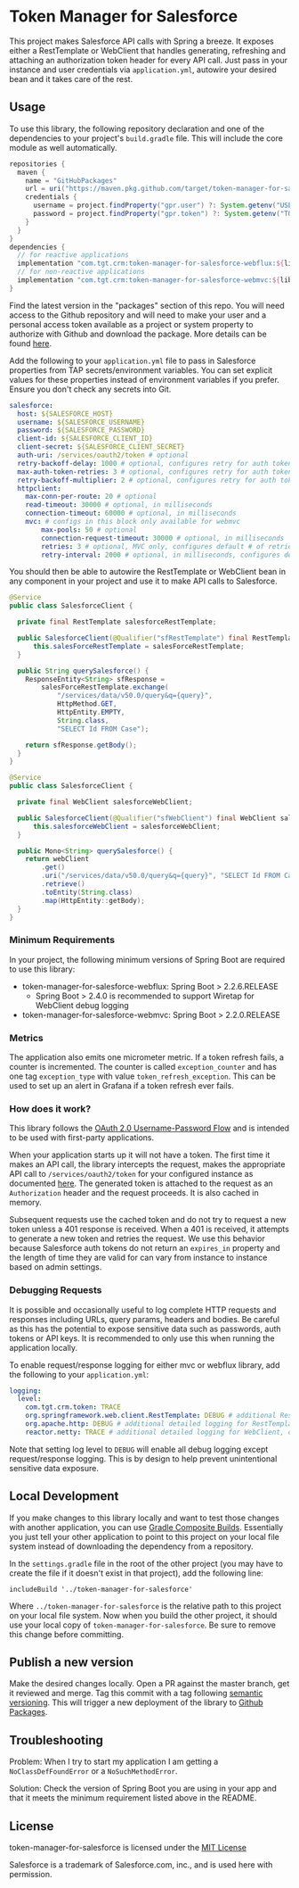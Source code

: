# Token Manager for Salesforce

This project makes Salesforce API calls with Spring a breeze. It exposes either a RestTemplate or WebClient that handles generating, refreshing and attaching an authorization token header for every API call. Just pass in your instance and user credentials via `application.yml`, autowire your desired bean and it takes care of the rest.

## Usage

To use this library, the following repository declaration and one of the dependencies to your project's `build.gradle` file. This will include the core module as well automatically.

```groovy
repositories {
  maven {
    name = "GitHubPackages"
    url = uri("https://maven.pkg.github.com/target/token-manager-for-salesforce")
    credentials {
      username = project.findProperty("gpr.user") ?: System.getenv("USERNAME")
      password = project.findProperty("gpr.token") ?: System.getenv("TOKEN")
    }
  }
}
dependencies {
  // for reactive applications
  implementation "com.tgt.crm:token-manager-for-salesforce-webflux:${libraryVersion}"
  // for non-reactive applications
  implementation "com.tgt.crm:token-manager-for-salesforce-webmvc:${libraryVersion}"
}
```

Find the latest version in the "packages" section of this repo. You will need access to the Github repository and will need to make your user and a personal access token available as a project or system property to authorize with Github and download the package. More details can be found [here](https://docs.github.com/en/packages/working-with-a-github-packages-registry/working-with-the-gradle-registry).

Add the following to your `application.yml` file to pass in Salesforce properties from TAP secrets/environment variables. You can set explicit values for these properties instead of environment variables if you prefer. Ensure you don't check any secrets into Git.

```yaml
salesforce:
  host: ${SALESFORCE_HOST}
  username: ${SALESFORCE_USERNAME}
  password: ${SALESFORCE_PASSWORD}
  client-id: ${SALESFORCE_CLIENT_ID}
  client-secret: ${SALESFORCE_CLIENT_SECRET}
  auth-uri: /services/oauth2/token # optional
  retry-backoff-delay: 1000 # optional, configures retry for auth token requests only
  max-auth-token-retries: 3 # optional, configures retry for auth token requests only
  retry-backoff-multiplier: 2 # optional, configures retry for auth token requests only, only used by MVC, see SalesforceConfig for more info
  httpclient:
    max-conn-per-route: 20 # optional
    read-timeout: 30000 # optional, in milliseconds
    connection-timeout: 60000 # optional, in milliseconds
    mvc: # configs in this block only available for webmvc
        max-pools: 50 # optional
        connection-request-timeout: 30000 # optional, in milliseconds
        retries: 3 # optional, MVC only, configures default # of retries for all requests except auth token
        retry-interval: 2000 # optional, in milliseconds, configures default retry interval for all requests except auth token
```

You should then be able to autowire the RestTemplate or WebClient bean in any component in your project and use it to make API calls to Salesforce.

```java
@Service
public class SalesforceClient {

  private final RestTemplate salesforceRestTemplate;

  public SalesforceClient(@Qualifier("sfRestTemplate") final RestTemplate salesForceRestTemplate) {
      this.salesForceRestTemplate = salesForceRestTemplate;
  }

  public String querySalesforce() {
    ResponseEntity<String> sfResponse =
        salesForceRestTemplate.exchange(
            "/services/data/v50.0/query&q={query}",
            HttpMethod.GET,
            HttpEntity.EMPTY,
            String.class,
            "SELECT Id FROM Case");

    return sfResponse.getBody();
  }
}
```

```java
@Service
public class SalesforceClient {

  private final WebClient salesforceWebClient;

  public SalesforceClient(@Qualifier("sfWebClient") final WebClient salesforceWebClient) {
      this.salesforceWebClient = salesforceWebClient;
  }

  public Mono<String> querySalesforce() {
    return webClient
        .get()
        .uri("/services/data/v50.0/query&q={query}", "SELECT Id FROM Case")
        .retrieve()
        .toEntity(String.class)
        .map(HttpEntity::getBody);
  }
}
```

### Minimum Requirements

In your project, the following minimum versions of Spring Boot are required to use this library:

* token-manager-for-salesforce-webflux: Spring Boot > 2.2.6.RELEASE
    * Spring Boot > 2.4.0 is recommended to support Wiretap for WebClient debug logging
* token-manager-for-salesforce-webmvc: Spring Boot > 2.2.0.RELEASE

### Metrics

The application also emits one micrometer metric. If a token refresh fails, a counter is incremented. The counter is called `exception_counter` and has one tag `exception_type` with value `token_refresh_exception`. This can be used to set up an alert in Grafana if a token refresh ever fails.

### How does it work?

This library follows the [OAuth 2.0 Username-Password Flow](https://help.salesforce.com/articleView?id=remoteaccess_oauth_username_password_flow.htm&type=5) and is intended to be used with first-party applications.

When your application starts up it will not have a token. The first time it makes an API call, the library intercepts the request, makes the appropriate API call to `/services/oauth2/token` for your configured instance as documented [here](https://help.salesforce.com/articleView?id=remoteaccess_oauth_endpoints.htm&type=5). The generated token is attached to the request as an `Authorization` header and the request proceeds. It is also cached in memory.

Subsequent requests use the cached token and do not try to request a new token unless a 401 response is received. When a 401 is received, it attempts to generate a new token and retries the request. We use this behavior because Salesforce auth tokens do not return an `expires_in` property and the length of time they are valid for can vary from instance to instance based on admin settings.

### Debugging Requests

It is possible and occasionally useful to log complete HTTP requests and responses including URLs, query params, headers and bodies. Be careful as this has the potential to expose sensitive data such as passwords, auth tokens or API keys. It is recommended to only use this when running the application locally.

To enable request/response logging for either mvc or webflux library, add the following to your `application.yml`:

```yaml
logging:
  level:
    com.tgt.crm.token: TRACE
    org.springframework.web.client.RestTemplate: DEBUG # additional RestTemplate debug logs, only applies to MVC. WARNING: logs sensitive info
    org.apache.http: DEBUG # additional detailed logging for RestTemplate, only applies to MVC. WARNING: logs sensitive info
    reactor.netty: TRACE # additional detailed logging for WebClient, only applies to WebFlux
```

Note that setting log level to `DEBUG` will enable all debug logging except request/response logging. This is by design to help prevent unintentional sensitive data exposure.

## Local Development

If you make changes to this library locally and want to test those changes with another application, you can use [Gradle Composite Builds](https://docs.gradle.org/current/userguide/composite_builds.html). Essentially you just tell your other application to point to this project on your local file system instead of downloading the dependency from a repository.

In the `settings.gradle` file in the root of the other project (you may have to create the file if it doesn't exist in that project), add the following line:

```
includeBuild '../token-manager-for-salesforce'
```

Where `../token-manager-for-salesforce` is the relative path to this project on your local file system. Now when you build the other project, it should use your local copy of `token-manager-for-salesforce`. Be sure to remove this change before committing.

## Publish a new version

Make the desired changes locally. Open a PR against the master branch, get it reviewed and merge. Tag this commit with a tag following [semantic versioning](https://semver.org/). This will trigger a new deployment of the library to [Github Packages](https://github.com/orgs/target/packages?repo_name=token-manager-for-salesforce).

## Troubleshooting

Problem: When I try to start my application I am getting a `NoClassDefFoundError` or a `NoSuchMethodError`.

Solution: Check the version of Spring Boot you are using in your app and that it meets the minimum requirement listed above in the README.

## License

token-manager-for-salesforce is licensed under the [MIT License](LICENSE.md)

Salesforce is a trademark of Salesforce.com, inc., and is used here with permission.
